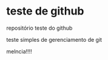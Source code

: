 # teste de github
 repositório teste do github

 teste simples de gerenciamento de git
 
 melncia!!!!
